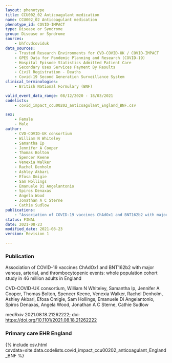 ```yaml
---
layout: phenotype
title: CCU002_02 Anticoagulant medication
name: CCU002_02 Anticoagulant medication
phenotype_id: COVID-IMPACT
type: Disease or Syndrome
group: Disease or Syndrome
sources:
    - bhfcvdcoviduk
data_sources:
    - Trusted Research Environments for CVD-COVID-UK / COVID-IMPACT
    - GPES Data for Pandemic Planning and Research (COVID-19)
    - Hospital Episode Statistics Admitted Patient Care
    - Secondary Uses Services Payment By Results
    - Civil Registration - Deaths
    - Covid-19 Second Generation Surveillance System
clinical_terminologies:
    - British National Formulary (BNF)

valid_event_data_range: 08/12/2020 - 18/03/2021
codelists: 
    - covid_impact_ccu00202_anticoagulant_England_BNF.csv

sex:
    - Female
    - Male
author: 
    - CVD-COVID-UK consortium 
    - William N Whiteley
    - Samantha Ip
    - Jennifer A Cooper
    - Thomas Bolton
    - Spencer Keene
    - Venexia Walker
    - Rachel Denholm
    - Ashley Akbari
    - Efosa Omigie
    - Sam Hollings
    - Emanuele Di Angelantonio
    - Spiros Denaxas
    - Angela Wood
    - Jonathan A C Sterne
    - Cathie Sudlow
publications:
    - "Association of COVID-19 vaccines ChAdOx1 and BNT162b2 with major venous, arterial, and thrombocytopenic events: whole population cohort study in 46 million adults in England"
status: FINAL
date: 2021-08-23
modified_date: 2021-08-23
version: Revision 1

---
```


### Publication

Association of COVID-19 vaccines ChAdOx1 and BNT162b2 with major venous, arterial, and thrombocytopenic events: whole population cohort study in 46 million adults in England

CVD-COVID-UK consortium, William N Whiteley, Samantha Ip, Jennifer A Cooper, Thomas Bolton, Spencer Keene, Venexia Walker, Rachel Denholm, Ashley Akbari, Efosa Omigie, Sam Hollings, Emanuele Di Angelantonio, Spiros Denaxas, Angela Wood, Jonathan A C Sterne, Cathie Sudlow

medRxiv 2021.08.18.21262222; doi: https://doi.org/10.1101/2021.08.18.21262222
### Primary care EHR England
{% include csv.html csvdata=site.data.codelists.covid_impact_ccu00202_anticoagulant_England_BNF %}
